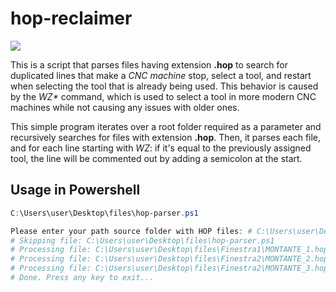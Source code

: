 # hop-reclaimer
<img src="https://img.shields.io/badge/Powershell-2CA5E0?style=for-the-badge&logo=powershell&logoColor=white" />


This is a script that parses files having extension <b>.hop</b> to search for duplicated lines that make a <i>CNC machine</i> stop, select a tool, and restart when selecting the tool that is already being used. This behavior is caused by the <i>WZ*</i> command, which is used to select a tool in more modern CNC machines while not causing any issues with older ones.

This simple program iterates over a root folder required as a parameter and recursively searches for files with extension <b>.hop</b>. Then, it parses each file, and for each line starting with <i>WZ</i>: if it's equal to the previously assigned tool, the line will be commented out by adding a semicolon at the start.

## Usage in Powershell

```powershell
C:\Users\user\Desktop\files\hop-parser.ps1

Please enter your path source folder with HOP files: # C:\Users\user\Desktop\files
# Skipping file: C:\Users\user\Desktop\files\hop-parser.ps1
# Processing file: C:\Users\user\Desktop\files\Finestra1\MONTANTE_1.hop
# Processing file: C:\Users\user\Desktop\files\Finestra2\MONTANTE_2.hop
# Processing file: C:\Users\user\Desktop\files\Finestra2\MONTANTE_3.hop
# Done. Press any key to exit...
```

